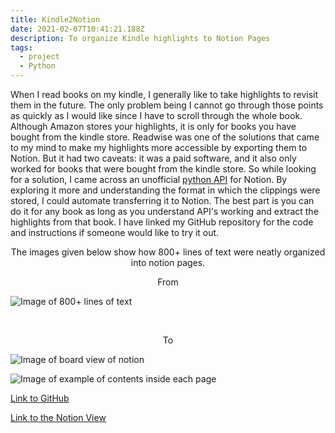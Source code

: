 ```yaml
---
title: Kindle2Notion
date: 2021-02-07T10:41:21.188Z
description: To organize Kindle highlights to Notion Pages
tags:
  - project
  - Python
---
```

When I read books on my kindle, I generally like to take highlights to revisit them in the future. The only problem being I cannot go through those points as quickly as I would like since I have to scroll through the whole book. Although Amazon stores your highlights, it is only for books you have bought from the kindle store. Readwise was one of the solutions that came to my mind to make my highlights more accessible by exporting them to Notion. But it had two caveats: it was a paid software, and it also only worked for books that were bought from the kindle store.
So while looking for a solution, I came across an unofficial <a href="https://github.com/jamalex/notion-py" target="_blank" rel="noopener noreferrer">python API</a> for Notion. By exploring it more and understanding the format in which the clippings were stored, I could automate transferring it to Notion. The best part is you can do it for any book as long as you understand API's working and extract the highlights from that book. I have linked my GitHub repository for the code and instructions if someone would like to try it out. 

<p style="text-align: center;"> The images given below show how 800+ lines of text were neatly organized into notion pages. </p>

<p style="text-align: center;"> From </p>

![Image of 800+ lines of text](/media/image-notion2py-1.png "800+ lines of text")

<br />

<p style="text-align: center;"> To</p>

![Image of board view of notion](/media/image-notion2py-2.png "View of organized books in notion")

![Image of example of contents inside each page](/media/image-notion2py-3.png "Example of contents inside each page")

<p style="text-align: center;">

<a href="https://github.com/SarthakNarayan/Notion2Kindle" target="_blank" rel="noopener noreferrer">Link to GitHub</a>

</p>

<p style="text-align: center;">

<a href="https://www.notion.so/sarthaknarayan/2a1eb904ff364534b12168647528bdf6?v=b2db3e862adc4f32b9574ed6c2ea186c" target="_blank" rel="noopener noreferrer">Link to the Notion View</a>

</p>